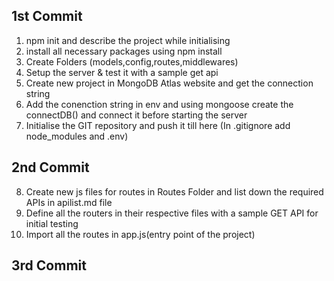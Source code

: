 ## 1st Commit
1. npm init and describe the project while initialising
2. install all necessary packages using npm install
3. Create Folders (models,config,routes,middlewares)
4. Setup the server & test it with a sample get api
5. Create new project in MongoDB Atlas website and get the connection string
6. Add the conenction string in env and using mongoose create the connectDB() and connect it before starting the server
7. Initialise the GIT repository and push it till here 
(In .gitignore add node_modules and .env)

## 2nd Commit
8. Create new js files for routes in Routes Folder and list down the required APIs in apilist.md file
9. Define all the routers in their respective files with a sample GET API for initial testing
10. Import all the routes in app.js(entry point of the project)

## 3rd Commit
